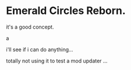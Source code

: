 # Emerald Circles Reborn.





it's a good concept.


a



i'll see if i can do anything...



totally not using it to test a mod updater ...


